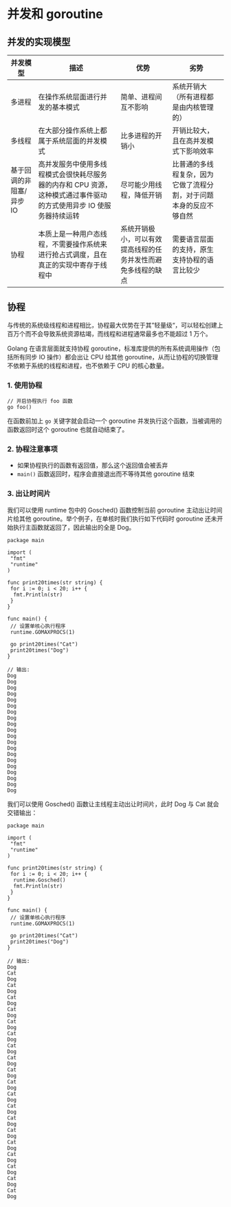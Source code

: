 # 并发和 goroutine

## 并发的实现模型

| 并发模型                | 描述                                                         | 优势                                                         | 劣势                                                         |
| ----------------------- | ------------------------------------------------------------ | ------------------------------------------------------------ | ------------------------------------------------------------ |
| 多进程                  | 在操作系统层面进行并发的基本模式                             | 简单、进程间互不影响                                         | 系统开销大（所有进程都是由内核管理的）                       |
| 多线程                  | 在大部分操作系统上都属于系统层面的并发模式                   | 比多进程的开销小                                             | 开销比较大，且在高并发模式下影响效率                         |
| 基于回调的非阻塞/异步 IO | 高并发服务中使用多线程模式会很快耗尽服务器的内存和 CPU 资源，这种模式通过事件驱动的方式使用异步 IO 使服务器持续运转 | 尽可能少用线程，降低开销                                     | 比普通的多线程复杂，因为它做了流程分割，对于问题本身的反应不够自然 |
| 协程                    | 本质上是一种用户态线程，不需要操作系统来进行抢占式调度，且在真正的实现中寄存于线程中 | 系统开销极小，可以有效提高线程的任务并发性而避免多线程的缺点 | 需要语言层面的支持，原生支持协程的语言比较少                 |

## 协程

与传统的系统级线程和进程相比，协程最大优势在于其”轻量级“，可以轻松创建上百万个而不会导致系统资源枯竭，而线程和进程通常最多也不能超过 1 万个。

Golang 在语言层面就支持协程 goroutine，标准库提供的所有系统调用操作（包括所有同步 IO 操作）都会出让 CPU 给其他 goroutine，从而让协程的切换管理不依赖于系统的线程和进程，也不依赖于 CPU 的核心数量。

### 1. 使用协程

```
// 开启协程执行 foo 函数
go foo()
```

在函数前加上 `go` 关键字就会启动一个 goroutine 并发执行这个函数，当被调用的函数返回时这个 goroutine 也就自动结束了。

### 2. 协程注意事项

* 如果协程执行的函数有返回值，那么这个返回值会被丢弃
* `main()` 函数返回时，程序会直接退出而不等待其他 goroutine 结束

### 3. 出让时间片

我们可以使用 runtime 包中的 Gosched() 函数控制当前 goroutine 主动出让时间片给其他 goroutine。举个例子，在单核时我们执行如下代码时 goroutine 还未开始执行主函数就返回了，因此输出的全是 Dog。

```
package main

import (
 "fmt"
 "runtime"
)

func print20times(str string) {
 for i := 0; i < 20; i++ {
  fmt.Println(str)
 }
}

func main() {
 // 设置单核心执行程序
 runtime.GOMAXPROCS(1)

 go print20times("Cat")
 print20times("Dog")
}

// 输出:
Dog
Dog
Dog
Dog
Dog
Dog
Dog
Dog
Dog
Dog
Dog
Dog
Dog
Dog
Dog
Dog
Dog
Dog
Dog
Dog
```

我们可以使用 Gosched() 函数让主线程主动出让时间片，此时 Dog 与 Cat 就会交错输出：

```
package main

import (
 "fmt"
 "runtime"
)

func print20times(str string) {
 for i := 0; i < 20; i++ {
  runtime.Gosched()
  fmt.Println(str)
 }
}

func main() {
 // 设置单核心执行程序
 runtime.GOMAXPROCS(1)

 go print20times("Cat")
 print20times("Dog")
}

// 输出:
Dog
Cat
Dog
Cat
Dog
Cat
Dog
Cat
Dog
Cat
Dog
Cat
Dog
Cat
Dog
Cat
Dog
Cat
Dog
Cat
Dog
Cat
Dog
Cat
Dog
Cat
Dog
Cat
Dog
Cat
Dog
Cat
Dog
Cat
Dog
Cat
Dog
Cat
Dog
```